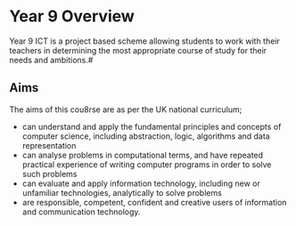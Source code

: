 Year 9 Overview
======

Year 9 ICT is a project based scheme allowing students to work with their teachers in determining the most appropriate course of study for their needs and ambitions.#

Aims
----

The aims of this cou8rse are as per the UK national curriculum;

* can understand and apply the fundamental principles and concepts of computer 
science, including abstraction, logic, algorithms and data representation 
* can analyse problems in computational terms, and have repeated practical experience 
of writing computer programs in order to solve such problems 
* can evaluate and apply information technology, including new or unfamiliar 
technologies, analytically to solve problems 
* are responsible, competent, confident and creative users of information and 
communication technology. 
